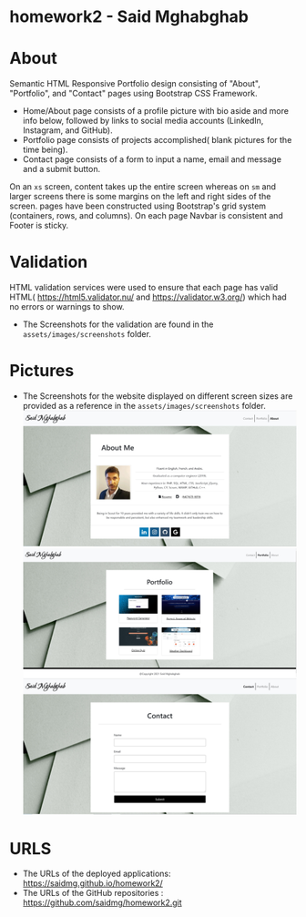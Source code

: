 # homework2 - Said Mghabghab


# About
Semantic HTML Responsive Portfolio design consisting of  "About", "Portfolio", and "Contact" pages using  Bootstrap CSS Framework.
* Home/About page consists of a profile picture with bio aside and more info below, followed by links to social media accounts
   (LinkedIn, Instagram, and GitHub).
* Portfolio page consists of projects accomplished( blank pictures for the time being).
* Contact page consists of a form to input a name, email and message and a submit button.

On an `xs` screen, content takes up the entire screen whereas on `sm` and larger screens there is some margins on the left and right sides of the screen.
pages have been constructed using Bootstrap's grid system (containers, rows, and columns).
On each page Navbar is consistent and Footer is sticky.




# Validation
HTML validation services were used to ensure that each page has valid HTML( https://html5.validator.nu/ and https://validator.w3.org/)
which had no errors or warnings to show.
* The Screenshots for the validation are found in the `assets/images/screenshots` folder.


# Pictures
* The Screenshots for the website displayed on different screen sizes are provided as a reference in the `assets/images/screenshots` folder.
![GitHub Logo](/assets/images/screenshots/Capture.JPG)
![GitHub Logo](/assets/images/screenshots/Capture2.JPG)
![GitHub Logo](/assets/images/screenshots/Capture3.JPG)

# URLS
* The URLs of the deployed applications:  https://saidmg.github.io/homework2/
* The URLs of the GitHub repositories  :  https://github.com/saidmg/homework2.git
